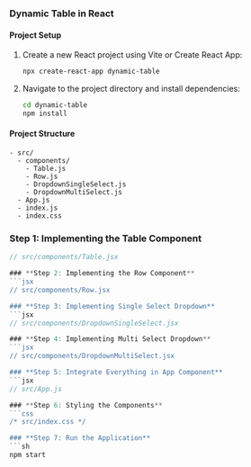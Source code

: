 ### Dynamic Table in React

#### **Project Setup**
1. Create a new React project using Vite or Create React App:
   ```sh
   npx create-react-app dynamic-table
   
   ```
2. Navigate to the project directory and install dependencies:
   ```sh
   cd dynamic-table
   npm install
   ```

#### **Project Structure**
```
- src/
  - components/
    - Table.js
    - Row.js
    - DropdownSingleSelect.js
    - DropdownMultiSelect.js
  - App.js
  - index.js
  - index.css
```

### **Step 1: Implementing the Table Component**
```jsx
// src/components/Table.jsx

### **Step 2: Implementing the Row Component**
```jsx
// src/components/Row.jsx

### **Step 3: Implementing Single Select Dropdown**
```jsx
// src/components/DropdownSingleSelect.jsx

### **Step 4: Implementing Multi Select Dropdown**
```jsx
// src/components/DropdownMultiSelect.jsx

### **Step 5: Integrate Everything in App Component**
```jsx
// src/App.js

### **Step 6: Styling the Components**
```css
/* src/index.css */

### **Step 7: Run the Application**
```sh
npm start
```